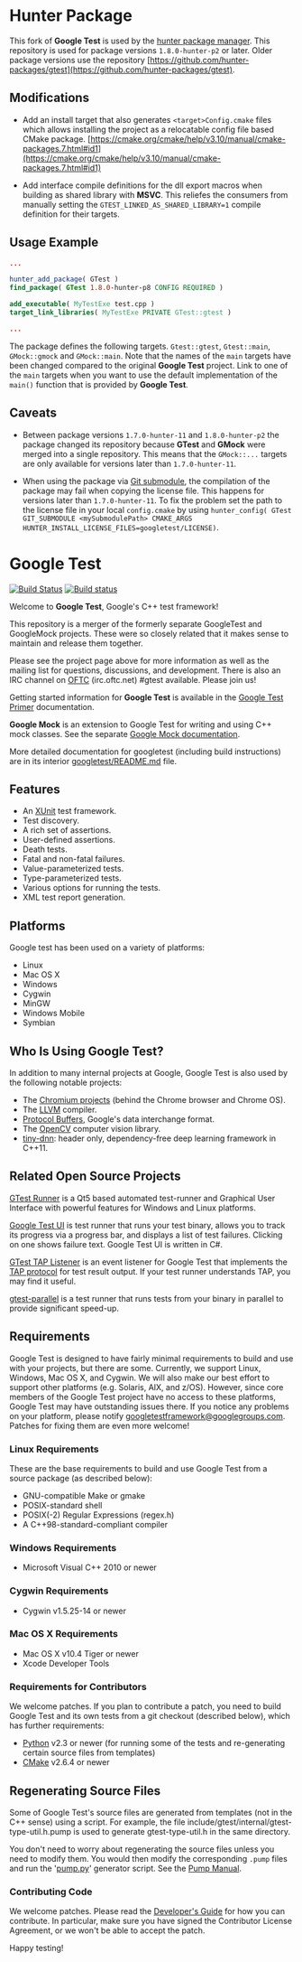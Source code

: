 # Hunter Package #

This fork of **Google Test** is used by the [hunter package manager](https://github.com/ruslo/hunter).
This repository is used for package versions `1.8.0-hunter-p2` or later. Older package versions use
the repository [https://github.com/hunter-packages/gtest](https://github.com/hunter-packages/gtest).

## Modifications ##

* Add an install target that also generates `<target>Config.cmake` files which allows installing the project
as a relocatable config file based CMake package. [https://cmake.org/cmake/help/v3.10/manual/cmake-packages.7.html#id1](https://cmake.org/cmake/help/v3.10/manual/cmake-packages.7.html#id1) 

* Add interface compile definitions for the dll export macros when building as shared library with **MSVC**.
This reliefes the consumers from manually setting the `GTEST_LINKED_AS_SHARED_LIBRARY=1` compile definition for their
targets.

## Usage Example ##

````cmake
... 

hunter_add_package( GTest )
find_package( GTest 1.8.0-hunter-p8 CONFIG REQUIRED )

add_executable( MyTestExe test.cpp )
target_link_libraries( MyTestExe PRIVATE GTest::gtest )

...
````

The package defines the following targets. `Gtest::gtest`, `Gtest::main`, `GMock::gmock` and `GMock::main`.
Note that the names of the `main` targets have been changed compared to the original **Google Test** project.
Link to one of the `main` targets when you want to use the default implementation of the `main()`
function that is provided by **Google Test**.

## Caveats ##

* Between package versions `1.7.0-hunter-11` and `1.8.0-hunter-p2` the package changed its repository
because **GTest** and **GMock** were merged into a single repository. This means that the `GMock::...` targets
are only available for versions later than `1.7.0-hunter-11`.

* When using the package via [Git submodule](https://docs.hunter.sh/en/latest/user-guides/hunter-user/git-submodule.html),
the compilation of the package may fail when copying the license file. This happens for versions later than `1.7.0-hunter-11`.
To fix the problem set the path to the license file in your local `config.cmake` by using `hunter_config( GTest GIT_SUBMODULE <mySubmodulePath> CMAKE_ARGS HUNTER_INSTALL_LICENSE_FILES=googletest/LICENSE)`.


# Google Test #

[![Build Status](https://travis-ci.org/google/googletest.svg?branch=master)](https://travis-ci.org/google/googletest)
[![Build status](https://ci.appveyor.com/api/projects/status/4o38plt0xbo1ubc8/branch/master?svg=true)](https://ci.appveyor.com/project/GoogleTestAppVeyor/googletest/branch/master)

Welcome to **Google Test**, Google's C++ test framework!

This repository is a merger of the formerly separate GoogleTest and
GoogleMock projects. These were so closely related that it makes sense to
maintain and release them together.

Please see the project page above for more information as well as the
mailing list for questions, discussions, and development.  There is
also an IRC channel on [OFTC](https://webchat.oftc.net/) (irc.oftc.net) #gtest available.  Please
join us!

Getting started information for **Google Test** is available in the 
[Google Test Primer](googletest/docs/Primer.md) documentation.

**Google Mock** is an extension to Google Test for writing and using C++ mock
classes.  See the separate [Google Mock documentation](googlemock/README.md).

More detailed documentation for googletest (including build instructions) are
in its interior [googletest/README.md](googletest/README.md) file.

## Features ##

  * An [XUnit](https://en.wikipedia.org/wiki/XUnit) test framework.
  * Test discovery.
  * A rich set of assertions.
  * User-defined assertions.
  * Death tests.
  * Fatal and non-fatal failures.
  * Value-parameterized tests.
  * Type-parameterized tests.
  * Various options for running the tests.
  * XML test report generation.

## Platforms ##

Google test has been used on a variety of platforms:

  * Linux
  * Mac OS X
  * Windows
  * Cygwin
  * MinGW
  * Windows Mobile
  * Symbian

## Who Is Using Google Test? ##

In addition to many internal projects at Google, Google Test is also used by
the following notable projects:

  * The [Chromium projects](http://www.chromium.org/) (behind the Chrome
    browser and Chrome OS).
  * The [LLVM](http://llvm.org/) compiler.
  * [Protocol Buffers](https://github.com/google/protobuf), Google's data
    interchange format.
  * The [OpenCV](http://opencv.org/) computer vision library.
  * [tiny-dnn](https://github.com/tiny-dnn/tiny-dnn): header only, dependency-free deep learning framework in C++11.

## Related Open Source Projects ##

[GTest Runner](https://github.com/nholthaus/gtest-runner) is a Qt5 based automated test-runner and Graphical User Interface with powerful features for Windows and Linux platforms.

[Google Test UI](https://github.com/ospector/gtest-gbar) is test runner that runs
your test binary, allows you to track its progress via a progress bar, and
displays a list of test failures. Clicking on one shows failure text. Google
Test UI is written in C#.

[GTest TAP Listener](https://github.com/kinow/gtest-tap-listener) is an event
listener for Google Test that implements the
[TAP protocol](https://en.wikipedia.org/wiki/Test_Anything_Protocol) for test
result output. If your test runner understands TAP, you may find it useful.

[gtest-parallel](https://github.com/google/gtest-parallel) is a test runner that
runs tests from your binary in parallel to provide significant speed-up.

## Requirements ##

Google Test is designed to have fairly minimal requirements to build
and use with your projects, but there are some.  Currently, we support
Linux, Windows, Mac OS X, and Cygwin.  We will also make our best
effort to support other platforms (e.g. Solaris, AIX, and z/OS).
However, since core members of the Google Test project have no access
to these platforms, Google Test may have outstanding issues there.  If
you notice any problems on your platform, please notify
[googletestframework@googlegroups.com](https://groups.google.com/forum/#!forum/googletestframework). Patches for fixing them are
even more welcome!

### Linux Requirements ###

These are the base requirements to build and use Google Test from a source
package (as described below):

  * GNU-compatible Make or gmake
  * POSIX-standard shell
  * POSIX(-2) Regular Expressions (regex.h)
  * A C++98-standard-compliant compiler

### Windows Requirements ###

  * Microsoft Visual C++ 2010 or newer

### Cygwin Requirements ###

  * Cygwin v1.5.25-14 or newer

### Mac OS X Requirements ###

  * Mac OS X v10.4 Tiger or newer
  * Xcode Developer Tools

### Requirements for Contributors ###

We welcome patches.  If you plan to contribute a patch, you need to
build Google Test and its own tests from a git checkout (described
below), which has further requirements:

  * [Python](https://www.python.org/) v2.3 or newer (for running some of
    the tests and re-generating certain source files from templates)
  * [CMake](https://cmake.org/) v2.6.4 or newer

## Regenerating Source Files ##

Some of Google Test's source files are generated from templates (not
in the C++ sense) using a script.
For example, the
file include/gtest/internal/gtest-type-util.h.pump is used to generate
gtest-type-util.h in the same directory.

You don't need to worry about regenerating the source files
unless you need to modify them.  You would then modify the
corresponding `.pump` files and run the '[pump.py](googletest/scripts/pump.py)'
generator script.  See the [Pump Manual](googletest/docs/PumpManual.md).

### Contributing Code ###

We welcome patches.  Please read the
[Developer's Guide](googletest/docs/DevGuide.md)
for how you can contribute. In particular, make sure you have signed
the Contributor License Agreement, or we won't be able to accept the
patch.

Happy testing!
